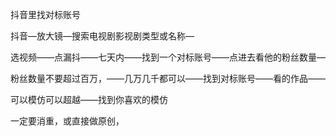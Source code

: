 抖音里找对标账号

抖音—放大镜—搜索电视剧影视剧类型或名称—

选视频——点漏抖——七天内——找到一个对标账号——点进去看他的粉丝数量—


粉丝数量不要超过百万，——几万几千都可以——找到对标账号——看的作品——


可以模仿可以超越——找到你喜欢的模仿


一定要消重，或直接做原创，

